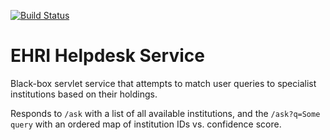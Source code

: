 [![Build Status](https://travis-ci.org/EHRI/hd-webapp.svg?branch=master)](https://travis-ci.org/EHRI/hd-webapp)


EHRI Helpdesk Service
=========

Black-box servlet service that attempts to match user queries to specialist institutions
 based on their holdings.
 
Responds to `/ask` with a list of all available institutions, and the `/ask?q=Some query`
with an ordered map of institution IDs vs. confidence score.

